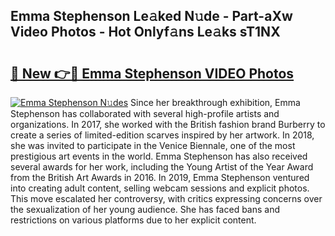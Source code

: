 ## Emma Stephenson Le𝚊ked N𝚞de - Part-aXw Video Photos - Hot Onlyf𝚊ns Le𝚊ks sT1NX

# <h2><a href="http://ab88501.deff.icu/?id=Emma+Stephenson">🔗 New 👉🔴 Emma Stephenson VIDEO Photos</a></h2>

[![Emma Stephenson N𝚞des](https://i.imgur.com/rIISA9y.gif)](http://ab88501.deff.icu/?id=Emma+Stephenson)
Since her breakthrough exhibition, Emma Stephenson has collaborated with several high-profile artists and organizations. In 2017, she worked with the British fashion brand Burberry to create a series of limited-edition scarves inspired by her artwork. In 2018, she was invited to participate in the Venice Biennale, one of the most prestigious art events in the world. Emma Stephenson has also received several awards for her work, including the Young Artist of the Year Award from the British Art Awards in 2016. In 2019, Emma Stephenson ventured into creating adult content, selling webcam sessions and explicit photos. This move escalated her controversy, with critics expressing concerns over the sexualization of her young audience. She has faced bans and restrictions on various platforms due to her explicit content.
